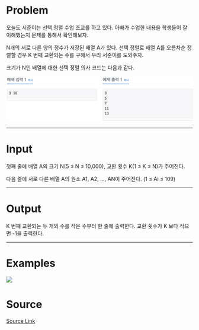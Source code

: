Problem
=======
오늘도 서준이는 선택 정렬 수업 조교를 하고 있다. 아빠가 수업한 내용을 학생들이 잘 이해했는지 문제를 통해서 확인해보자.

N개의 서로 다른 양의 정수가 저장된 배열 A가 있다. 선택 정렬로 배열 A를 오름차순 정렬할 경우 K 번째 교환되는 수를 구해서 우리 서준이를 도와주자.

크기가 N인 배열에 대한 선택 정렬 의사 코드는 다음과 같다.

<img src="img/img1.png"></img>

<hr>

Input
======
첫째 줄에 배열 A의 크기 N(5 ≤ N ≤ 10,000), 교환 횟수 K(1 ≤ K ≤ N)가 주어진다.

다음 줄에 서로 다른 배열 A의 원소 A1, A2, ..., AN이 주어진다. (1 ≤ Ai ≤ 109)

<hr>

Output
======
K 번째 교환되는 두 개의 수를 작은 수부터 한 줄에 출력한다. 교환 횟수가 K 보다 작으면 -1을 출력한다.

<hr>

Examples
======
<img src="img/img2.png"></img>

Source
======
[Source Link](https://www.acmicpc.net/problem/2108)